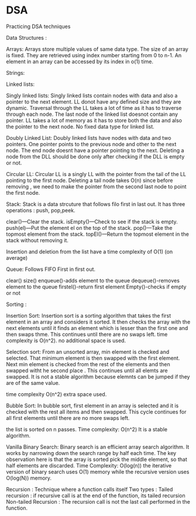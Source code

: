 # DSA
Practicing DSA techniques

Data Structures :

Arrays:
Arrays store multiple values of same data type.
The size of an array is fixed.
They are retrieved using index number starting from 0 to n-1.
An element in an array can be accessed by its index in o(1) time.

Strings:

Linked lists:

Singly linked lists:
Singly linked lists contain nodes with data and also a pointer to the next element.
LL donot have any defined size and they are dynamic.
Traversal through the LL takes a lot of time as it has to traverse through each node.
The last node of the linked list doesnot contain any pointer.
LL takes a lot of memory as it has to store both the data and also the pointer to the next node.
No fixed data type for linked list.

Doubly Linked List:
Doubly linked lists have nodes with data and two pointers. One pointer points to the previous node and other to the next node.
The end node doesnt have a pointer pointing to the next. 
Deleting a node from the DLL should be done only after checking if the DLL is empty or not. 

Circular LL:
Circular LL is a singly LL with the pointer from the tail of the LL pointing to the first node. 
Deleting a tail node takes O(n) since before removing , we need to make the pointer from the second last node to point the first node. 

Stack:
Stack is a data strcuture that follows filo
first in last out.
It has three operations : push, pop,peek.

clear()—Clear the stack.
isEmpty()—Check to see if the stack is empty.
push(el)—Put the element el on the top of the stack.
pop()—Take the topmost element from the stack.
topEl()—Return the topmost element in the stack without removing it.

Insertion and deletion from the list have a time complexity of O(1) (on average)

Queue:
Follows FIFO
First in first out.

clear()
size()
enqueue()-adds element to the queue
dequeue()-removes element to the queue
firstel()-return first element
Empty()-checks if empty or not

Sorting :

Insertion Sort:
Insertion sort is a sorting algorithm that takes the first element in an array and considers it sorted.
It then checks the array with the next elements until it finds an element which is lesser than the first one and then swaps thme. 
This continues until there are no swaps left.
time complexity is O(n^2).
no additional space is used.

Selection sort:
From an unsorted array, min element is checked and selected. That minimum element is then swapped with the first element. Next min element is checked from the rest of the elements and then swapped witht he second place . This continues until all elemts are swapped. 
It is not a stable algorithm because elemnts can be jumped if they are of the same value.

time complexity O(n^2)
extra space used.

Bubble Sort:
In bubble sort, first element in an array is selected and it is checked with the rest all items and then swapped. This cycle continues for all first elements until there are no more swaps left. 

the list is sorted on n passes.
Time complexity: O(n^2)
It is a stable algorithm.

Vanilla Binary Search:
Binary search is an efficient array search algorithm. 
It works by narrowing down the search range by half each time. 
The key observation here is that the array is sorted
pick the middle element, so that half elements are discarded.
Time Complexity: O(log(n))
the iterative version of binary search uses O(1) memory 
while the recursive version uses O(log(N)) memory.

Recursion :
Technique where a function calls itself 
Two types :
Tailed recursion :
if recursive call is at the end of the function, its tailed recursion 
Non-tailed Recursion :
The recursion call is not the last call performed in the function.


